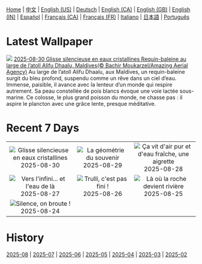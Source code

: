 [Home](../README.md) | [中文](zh-CN.md) | [English (US)](en-US.md) | [Deutsch](de-DE.md) | [English (CA)](en-CA.md) | [English (GB)](en-GB.md) | [English (IN)](en-IN.md) | [Español](es-ES.md) | [Français (CA)](fr-CA.md) | [Français (FR)](fr-FR.md) | [Italiano](it-IT.md) | [日本語](ja-JP.md) | [Português](pt-BR.md)

# Latest Wallpaper
![](https://www.bing.com/th?id=OHR.MaldivesWhaleShark_FR-FR6621180531_UHD.jpg)
[2025-08-30 Glisse silencieuse en eaux cristallines Requin-baleine au large de l’atoll Alifu Dhaalu, Maldives(© Bachir Moukarzel/Amazing Aerial Agency)](https://www.bing.com/th?id=OHR.MaldivesWhaleShark_FR-FR6621180531_UHD.jpg)
Au large de l’atoll Alifu Dhaalu, aux Maldives, un requin-baleine surgit du bleu profond, suspendu comme un rêve dans un ciel d’eau. Immense, paisible, il avance avec la lenteur d’un monde qui respire autrement. Sa peau constellée de pois blancs évoque une voie lactée sous-marine. Ce colosse, le plus grand poisson du monde, ne chasse pas : il aspire le plancton avec une grâce lente, presque méditative.

# Recent 7 Days
|  |  |  |
|:---:|:---:|:---:|
| ![](https://www.bing.com/th?id=OHR.MaldivesWhaleShark_FR-FR6621180531_400x240.jpg "Glisse silencieuse en eaux cristallines") 2025-08-30 | ![](https://www.bing.com/th?id=OHR.PlazaMayor_FR-FR2388557183_400x240.jpg "La géométrie du souvenir") 2025-08-29 | ![](https://www.bing.com/th?id=OHR.WhiteEgret_FR-FR1372532221_400x240.jpg "Ça vit d'air pur et d'eau fraîche, une aigrette") 2025-08-28 |
| ![](https://www.bing.com/th?id=OHR.FaroeLake_FR-FR9783963301_400x240.jpg "Vers l'infini… et l'eau de là") 2025-08-27 | ![](https://www.bing.com/th?id=OHR.TrulliHouses_FR-FR8920368293_400x240.jpg "Trulli, c'est pas fini !") 2025-08-26 | ![](https://www.bing.com/th?id=OHR.YellowstoneRiver_FR-FR8460083088_400x240.jpg "Là où la roche devient rivière") 2025-08-25 |
| ![](https://www.bing.com/th?id=OHR.CervusDama_FR-FR7245916785_400x240.jpg "Silence, on broute !") 2025-08-24 |  |  |

# History
[2025-08](../archives/wallpaper/fr-FR/w_2025_08.md) | [2025-07](../archives/wallpaper/fr-FR/w_2025_07.md) | [2025-06](../archives/wallpaper/fr-FR/w_2025_06.md) | [2025-05](../archives/wallpaper/fr-FR/w_2025_05.md) | [2025-04](../archives/wallpaper/fr-FR/w_2025_04.md) | [2025-03](../archives/wallpaper/fr-FR/w_2025_03.md) | [2025-02](../archives/wallpaper/fr-FR/w_2025_02.md)
